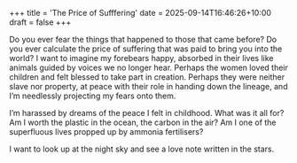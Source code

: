 +++
title = 'The Price of Sufffering'
date = 2025-09-14T16:46:26+10:00
draft = false
+++

Do you ever fear the things that happened to those that came before? Do you ever calculate the price of suffering that was paid to bring you into the world?
I want to imagine my forebears happy, absorbed in their lives like animals guided by voices we no longer hear.
Perhaps the women loved their children and felt blessed to take part in creation. Perhaps they were neither slave nor property, at peace with their role in handing down the lineage, and I’m needlessly projecting my fears onto them.

I’m harassed by dreams of the peace I felt in childhood.
What was it all for?
Am I worth the plastic in the ocean, the carbon in the air? Am I one of the superfluous lives propped up by ammonia fertilisers? 

I want to look up at the night sky and see a love note written in the stars. 
